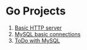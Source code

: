 # Go Projects
1. [Basic HTTP server](go-server)
2. [MySQL basic connections](db-connection)
3. [ToDo with MySQL](todo)